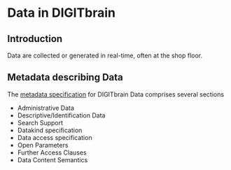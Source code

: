 # Data in DIGITbrain

## Introduction

Data are collected or generated in real-time, often at the shop floor.

## Metadata describing Data

The [metadata specification](assets/data.md) for DIGITbrain Data
comprises several sections

- Administrative Data
- Descriptive/Identification Data
- Search Support
- Datakind specification
- Data access specification
- Open Parameters
- Further Access Clauses
- Data Content Semantics